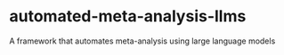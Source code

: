 # automated-meta-analysis-llms
A framework that automates meta-analysis using large language models
